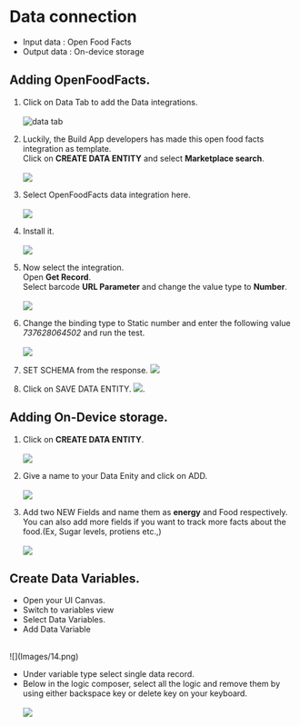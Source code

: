 # Data connection

- Input data : Open Food Facts
- Output data : On-device storage


## Adding OpenFoodFacts.

1. Click on Data Tab to add the Data integrations.<br><br>
![data tab](Images/1.png)

2. Luckily, the Build App developers has made this open food facts integration as template. <br>
Click on <b>CREATE DATA ENTITY</b> and select <b>Marketplace search</b>.<br><br>
![](Images/2.png)

3. Select OpenFoodFacts data integration here.
<br><br>
![](Images/3.png)

4. Install it.<br><br>
![](Images/4.png)

5. Now select the integration.<br>
   Open <b>Get Record</b>.<br>
   Select barcode <b>URL Parameter</b> and change the value type to <b>Number</b>.<br><br>
![](Images/6.png)


6. Change the binding type to Static number and enter the following value <i>737628064502</i> and run the test.<br><br>
![](Images/7.png)

7. SET SCHEMA from the response. 
![](Images/8.png)

8. Click on SAVE DATA ENTITY.
![](Images/9.png).




## Adding On-Device storage.

1. Click on <b>CREATE DATA ENTITY</b>.<br><br>
![](Images/10.png)

2. Give a name to your Data Enity and click on ADD. <br><br>
![](Images/11.png)


3. Add two NEW Fields and name them as <b>energy</b> and Food respectively.<br> You can also add more fields if you want to track more facts about the food.(Ex, Sugar levels, protiens etc.,) <br><br>
![](Images/13.png)


## Create Data Variables. 

- Open your UI Canvas. <br>
- Switch to variables view<br>
- Select Data Variables.<br>
- Add Data Variable<br>
<br>
![](Images/14.png)


- Under variable type select single data record. 
- Below in the logic composer, select all the logic and remove them by using either backspace key or delete key on your keyboard.<br><br>
![](Images/15.png)


